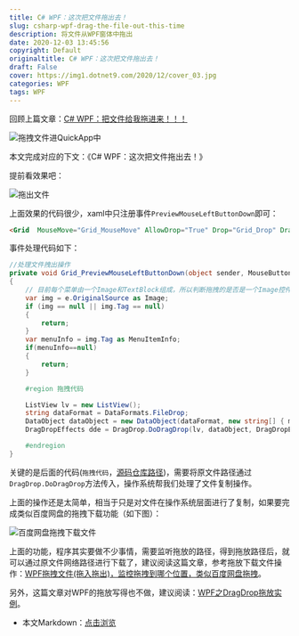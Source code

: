 ```yaml
---
title: C# WPF：这次把文件拖出去！
slug: csharp-wpf-drag-the-file-out-this-time
description: 将文件从WPF窗体中拖出
date: 2020-12-03 13:45:56
copyright: Default
originaltitle: C# WPF：这次把文件拖出去！
draft: False
cover: https://img1.dotnet9.com/2020/12/cover_03.jpg
categories: WPF
tags: WPF
---
```


回顾上篇文章：[C# WPF：把文件给我拖进来！！！](https://mp.weixin.qq.com/s/d8dWW-ss82GK1H-YmGKBzQ)

![拖拽文件进QuickApp中](https://img1.dotnet9.com/2020/12/0301.gif)

本文完成对应的下文：《C# WPF：这次把文件拖出去！》

提前看效果吧：

![拖出文件](https://img1.dotnet9.com/2020/12/0302.gif)

上面效果的代码很少，xaml中只注册事件`PreviewMouseLeftButtonDown`即可：

```HTML
<Grid  MouseMove="Grid_MouseMove" AllowDrop="True" Drop="Grid_Drop" DragEnter="Grid_DragEnter" PreviewMouseLeftButtonDown="Grid_PreviewMouseLeftButtonDown">
```

事件处理代码如下：

```C#
//处理文件拽出操作
private void Grid_PreviewMouseLeftButtonDown(object sender, MouseButtonEventArgs e)
{
    // 目前每个菜单由一个Image和TextBlock组成，所以判断拖拽的是否是一个Image控件，其他目标控件的拖拽不处理
    var img = e.OriginalSource as Image;
    if (img == null || img.Tag == null)
    {
        return;
    }
    var menuInfo = img.Tag as MenuItemInfo;
    if(menuInfo==null)
    {
        return;
    }

    #region 拖拽代码

    ListView lv = new ListView();
    string dataFormat = DataFormats.FileDrop;
    DataObject dataObject = new DataObject(dataFormat, new string[] { menuInfo.FilePath});
    DragDropEffects dde = DragDrop.DoDragDrop(lv, dataObject, DragDropEffects.Copy);

    #endregion
}
```

关键的是后面的代码(`拖拽代码`，[源码仓库路径](https://github.com/dotnet9/QuickApp/blob/main/src/QuickApp/Views/Shell.xaml.cs))，需要将原文件路径通过`DragDrop.DoDragDrop`方法传入，操作系统帮我们处理了文件复制操作。

上面的操作还是太简单，相当于只是对文件在操作系统层面进行了复制，如果要完成类似百度网盘的拖拽下载功能（如下图）：

![百度网盘拖拽下载文件](https://img1.dotnet9.com/2020/12/0303.gif)

上面的功能，程序其实要做不少事情，需要监听拖放的路径，得到拖放路径后，就可以通过原文件网络路径进行下载了，建议阅读这篇文章，参考拖放下载文件操作：[WPF拖拽文件(拖入拖出)，监控拖拽到哪个位置，类似百度网盘拖拽](https://www.cnblogs.com/zbfamily/p/11249900.html)。

另外，这篇文章对WPF的拖放写得也不做，建议阅读：[WPF之DragDrop拖放实例](https://blog.csdn.net/ugfdfgg/article/details/83834541)。

- 本文Markdown：[点击浏览](https://github.com/dotnet9/Assets.Dotnet9/blob/main/2020/12/2020-12-03_01.md)